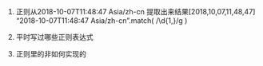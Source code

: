 1. 正则从2018-10-07T11:48:47 Asia/zh-cn 提取出来结果[2018,10,07,11,48,47]
“2018-10-07T11:48:47 Asia/zh-cn”.match( /\d{1,}/g )

2. 平时写过哪些正则表达式

3. 正则里的非如何实现的